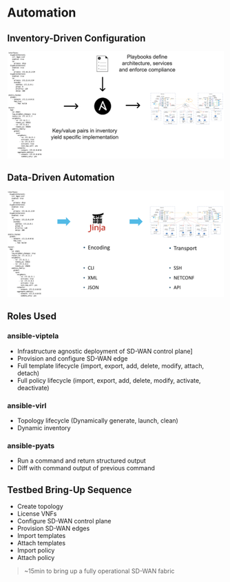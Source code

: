 # Automation

## Inventory-Driven Configuration</h2>
<img src="images/inventory_driven_configuration.png"/>

## Data-Driven Automation</h2>
<img src="images/data_template_configuration.png"/>

## Roles Used</h2>
### ansible-viptela
* Infrastructure agnostic deployment of SD-WAN control plane]
* Provision and configure SD-WAN edge
* Full template lifecycle (import, export, add, delete, modify, attach, detach)
* Full policy lifecycle (import, export, add, delete, modify, activate, deactivate)

### ansible-virl
* Topology lifecycle (Dynamically generate, launch, clean)
* Dynamic inventory

### ansible-pyats
* Run a command and return structured output
* Diff with command output of previous command

## Testbed Bring-Up Sequence
* Create topology
* License VNFs
* Configure SD-WAN control plane
* Provision SD-WAN edges
* Import templates
* Attach templates
* Import policy
* Attach policy
> ~15min to bring up a fully operational SD-WAN fabric